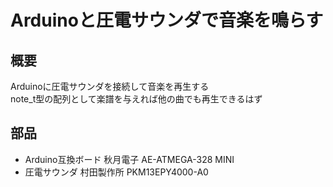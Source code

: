 # Arduinoと圧電サウンダで音楽を鳴らす

## 概要

Arduinoに圧電サウンダを接続して音楽を再生する  
note_t型の配列として楽譜を与えれば他の曲でも再生できるはず

## 部品

- Arduino互換ボード 秋月電子 AE-ATMEGA-328 MINI
- 圧電サウンダ 村田製作所 PKM13EPY4000-A0
